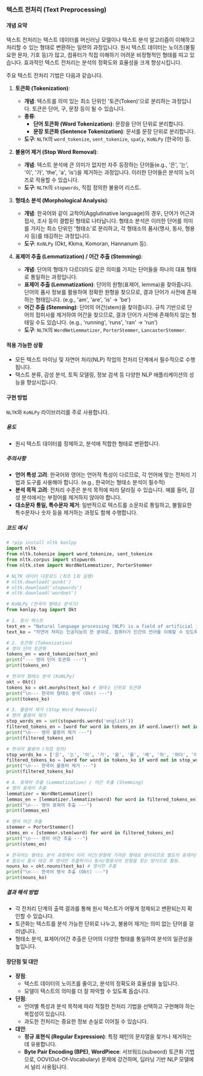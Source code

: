 ### 텍스트 전처리 (Text Preprocessing)

#### 개념 요약
텍스트 전처리는 텍스트 데이터를 머신러닝 모델이나 텍스트 분석 알고리즘이 이해하고 처리할 수 있는 형태로 변환하는 일련의 과정입니다. 원시 텍스트 데이터는 노이즈(불필요한 문자, 기호 등)가 많고, 컴퓨터가 직접 이해하기 어려운 비정형적인 형태를 띠고 있습니다. 효과적인 텍스트 전처리는 분석의 정확도와 효율성을 크게 향상시킵니다.

주요 텍스트 전처리 기법은 다음과 같습니다.

1.  **토큰화 (Tokenization)**:
    - **개념**: 텍스트를 의미 있는 최소 단위인 '토큰(Token)'으로 분리하는 과정입니다. 토큰은 단어, 구, 문장 등이 될 수 있습니다.
    - **종류**:
        - **단어 토큰화 (Word Tokenization)**: 문장을 단어 단위로 분리합니다.
        - **문장 토큰화 (Sentence Tokenization)**: 문서를 문장 단위로 분리합니다.
    - **도구**: `NLTK`의 `word_tokenize`, `sent_tokenize`, `spaCy`, `KoNLPy` (한국어) 등.

2.  **불용어 제거 (Stop Word Removal)**:
    - **개념**: 텍스트 분석에 큰 의미가 없지만 자주 등장하는 단어들(e.g., '은', '는', '이', '가', 'the', 'a', 'is')을 제거하는 과정입니다. 이러한 단어들은 분석의 노이즈로 작용할 수 있습니다.
    - **도구**: `NLTK`의 `stopwords`, 직접 정의한 불용어 리스트.

3.  **형태소 분석 (Morphological Analysis)**:
    - **개념**: 한국어와 같이 교착어(Agglutinative language)의 경우, 단어가 어근과 접사, 조사 등이 결합된 형태로 나타납니다. 형태소 분석은 이러한 단어를 의미를 가지는 최소 단위인 '형태소'로 분리하고, 각 형태소의 품사(명사, 동사, 형용사 등)를 태깅하는 과정입니다.
    - **도구**: `KoNLPy` (Okt, Kkma, Komoran, Hannanum 등).

4.  **표제어 추출 (Lemmatization) / 어간 추출 (Stemming)**:
    - **개념**: 단어의 형태가 다르더라도 같은 의미를 가지는 단어들을 하나의 대표 형태로 통일하는 과정입니다.
    - **표제어 추출 (Lemmatization)**: 단어의 원형(표제어, lemma)을 찾아줍니다. 단어의 품사 정보를 활용하여 정확한 원형을 찾으므로, 결과 단어가 사전에 존재하는 형태입니다. (e.g., 'am', 'are', 'is' -> 'be')
    - **어간 추출 (Stemming)**: 단어의 어간(stem)을 찾아줍니다. 규칙 기반으로 단어의 접미사를 제거하여 어간을 찾으므로, 결과 단어가 사전에 존재하지 않는 형태일 수도 있습니다. (e.g., 'running', 'runs', 'ran' -> 'run')
    - **도구**: `NLTK`의 `WordNetLemmatizer`, `PorterStemmer`, `LancasterStemmer`.

#### 적용 가능한 상황
- 모든 텍스트 마이닝 및 자연어 처리(NLP) 작업의 전처리 단계에서 필수적으로 수행됩니다.
- 텍스트 분류, 감성 분석, 토픽 모델링, 정보 검색 등 다양한 NLP 애플리케이션의 성능을 향상시킵니다.

#### 구현 방법
`NLTK`와 `KoNLPy` 라이브러리를 주로 사용합니다.

##### 용도
- 원시 텍스트 데이터를 정제하고, 분석에 적합한 형태로 변환합니다.

##### 주의사항
- **언어 특성 고려**: 한국어와 영어는 언어적 특성이 다르므로, 각 언어에 맞는 전처리 기법과 도구를 사용해야 합니다. (e.g., 한국어는 형태소 분석이 필수적)
- **분석 목적 고려**: 전처리 수준은 분석 목적에 따라 달라질 수 있습니다. 예를 들어, 감성 분석에서는 부정어를 제거하지 않아야 합니다.
- **대소문자 통일, 특수문자 제거**: 일반적으로 텍스트를 소문자로 통일하고, 불필요한 특수문자나 숫자 등을 제거하는 과정도 함께 수행합니다.

##### 코드 예시
```python
# !pip install nltk konlpy
import nltk
from nltk.tokenize import word_tokenize, sent_tokenize
from nltk.corpus import stopwords
from nltk.stem import WordNetLemmatizer, PorterStemmer

# NLTK 데이터 다운로드 (최초 1회 실행)
# nltk.download('punkt')
# nltk.download('stopwords')
# nltk.download('wordnet')

# KoNLPy (한국어 형태소 분석기)
from konlpy.tag import Okt

# 1. 원시 텍스트
text_en = "Natural language processing (NLP) is a field of artificial intelligence that gives computers the ability to understand human language."
text_ko = "자연어 처리는 인공지능의 한 분야로, 컴퓨터가 인간의 언어를 이해할 수 있도록 하는 기술입니다."

# 2. 토큰화 (Tokenization)
# 영어 단어 토큰화
tokens_en = word_tokenize(text_en)
print("--- 영어 단어 토큰화 ---")
print(tokens_en)

# 한국어 형태소 분석 (KoNLPy)
okt = Okt()
tokens_ko = okt.morphs(text_ko) # 형태소 단위로 토큰화
print("\n--- 한국어 형태소 분석 (Okt) ---")
print(tokens_ko)

# 3. 불용어 제거 (Stop Word Removal)
# 영어 불용어 제거
stop_words_en = set(stopwords.words('english'))
filtered_tokens_en = [word for word in tokens_en if word.lower() not in stop_words_en and word.isalpha()] # 알파벳만 남기고 소문자 변환 후 불용어 제거
print("\n--- 영어 불용어 제거 ---")
print(filtered_tokens_en)

# 한국어 불용어 (직접 정의)
stop_words_ko = ['은', '는', '이', '가', '을', '를', '에', '의', '하다', '이다', '있습니다', '합니다']
filtered_tokens_ko = [word for word in tokens_ko if word not in stop_words_ko]
print("\n--- 한국어 불용어 제거 ---")
print(filtered_tokens_ko)

# 4. 표제어 추출 (Lemmatization) / 어간 추출 (Stemming)
# 영어 표제어 추출
lemmatizer = WordNetLemmatizer()
lemmas_en = [lemmatizer.lemmatize(word) for word in filtered_tokens_en]
print("\n--- 영어 표제어 추출 ---")
print(lemmas_en)

# 영어 어간 추출
stemmer = PorterStemmer()
stems_en = [stemmer.stem(word) for word in filtered_tokens_en]
print("\n--- 영어 어간 추출 ---")
print(stems_en)

# 한국어는 형태소 분석 과정에서 이미 어간/원형에 가까운 형태로 분리되므로 별도의 표제어/어간 추출은 잘 사용되지 않음.
# 필요시 품사 태깅 후 명사만 추출하거나 동사/형용사의 원형을 찾는 방식으로 활용.
nouns_ko = okt.nouns(text_ko) # 명사만 추출
print("\n--- 한국어 명사 추출 (Okt) ---")
print(nouns_ko)
```

##### 결과 해석 방법
- 각 전처리 단계의 출력 결과를 통해 원시 텍스트가 어떻게 정제되고 변환되는지 확인할 수 있습니다.
- 토큰화는 텍스트를 분석 가능한 단위로 나누고, 불용어 제거는 의미 없는 단어를 걸러냅니다.
- 형태소 분석, 표제어/어간 추출은 단어의 다양한 형태를 통일하여 분석의 일관성을 높입니다.

#### 장단점 및 대안
- **장점**:
    - 텍스트 데이터의 노이즈를 줄이고, 분석의 정확도와 효율성을 높입니다.
    - 모델이 텍스트의 의미를 더 잘 파악할 수 있도록 돕습니다.
- **단점**:
    - 언어별 특성과 분석 목적에 따라 적절한 전처리 기법을 선택하고 구현해야 하는 복잡성이 있습니다.
    - 과도한 전처리는 중요한 정보 손실로 이어질 수 있습니다.
- **대안**:
    - **정규 표현식 (Regular Expression)**: 특정 패턴의 문자열을 찾거나 제거하는 데 유용합니다.
    - **Byte Pair Encoding (BPE)**, **WordPiece**: 서브워드(subword) 토큰화 기법으로, OOV(Out-Of-Vocabulary) 문제에 강건하며, 딥러닝 기반 NLP 모델에서 널리 사용됩니다.

```